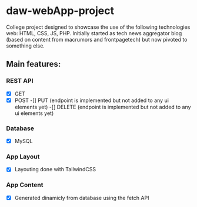 # daw-webApp-project

College project designed to showcase the use of the following technologies web: HTML, CSS, JS, PHP.
Initially started as tech news aggregator blog (based on content from macrumors and frontpagetech) but now pivoted to something else.

## Main features:

### REST API
-[x] GET
-[x] POST
-[] PUT (endpoint is implemented but not added to any ui elements yet)
-[] DELETE (endpoint is implemented but not added to any ui elements yet)

### Database
- [x] MySQL

### App Layout

- [x] Layouting done with TailwindCSS

### App Content
- [x] Generated dinamicly from database using the fetch API



